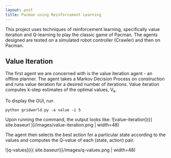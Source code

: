 ```yaml
---
layout: post
title: Pacman using Reinforcement Learning
---
```


This project uses techniques of reinforcement learning, specifically value iteration and Q-learning to play the classic game of Pacman. The agents designed are tested on a simulated robot controller (Crawler) and then on Pacman.

<!-- ![pacman_gridworld]({{ site.baseurl }}/images/pacman_gridworld.png) -->

## Value Iteration

The first agent we are concerned with is the value iteration agent - an offline planner. The agent takes a Markov Decision Process on construction and runs value iteration for a desired number of iterations. Value iteration computes k-step estimates of the optimal values, V<sub>k</sub>. 

To display the GUI, run 
``` 
python gridworld.py -a value -i 5
```

Upon running the command, the output looks like:
![value-iteration]({{ site.baseurl }}/images/value-iteration.png | width=48)

The agent then selects the best action for a particular state according to the values and computes the Q-value of each (state, action) pair. 

![q-values]({{ site.baseurl}}/images/q-values.png | width=48)


